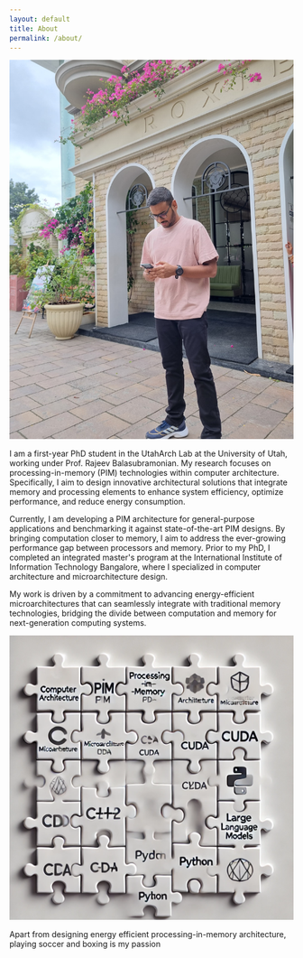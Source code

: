 ```yaml
---
layout: default
title: About
permalink: /about/
---
```

![alt text](/assets/photo.jpg)

 I am a first-year PhD student in the UtahArch Lab at the University of Utah, working under Prof. Rajeev Balasubramonian. My research focuses on processing-in-memory (PIM) technologies within computer architecture. Specifically, I aim to design innovative architectural solutions that integrate memory and processing elements to enhance system efficiency, optimize performance, and reduce energy consumption.

Currently, I am developing a PIM architecture for general-purpose applications and benchmarking it against state-of-the-art PIM designs. By bringing computation closer to memory, I aim to address the ever-growing performance gap between processors and memory. Prior to my PhD, I completed an integrated master's program at the International Institute of Information Technology Bangalore, where I specialized in computer architecture and microarchitecture design.

My work is driven by a commitment to advancing energy-efficient microarchitectures that can seamlessly integrate with traditional memory technologies, bridging the divide between computation and memory for next-generation computing systems.

![alt text](/assets/about_photo.webp)

Apart from designing energy efficient processing-in-memory architecture, playing soccer and boxing is my passion

